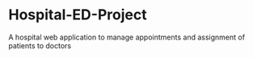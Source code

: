 # Hospital-ED-Project
A hospital web application to manage appointments and assignment of patients  to doctors
